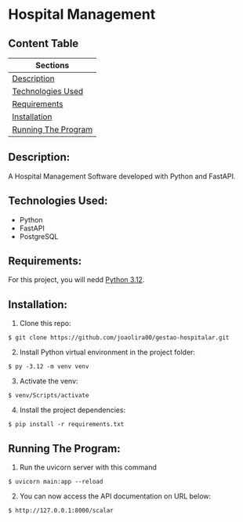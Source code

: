 # Hospital Management 
## Content Table

|Sections|
|------|
| [Description](#description)
| [Technologies Used](#technologies-used)
| [Requirements](#requirements)
| [Installation](#installation) 
| [Running The Program](#running-the-program)|


## Description:
A Hospital Management Software developed with Python and FastAPI.

## Technologies Used:
- Python
- FastAPI
- PostgreSQL

## Requirements:
For this project, you will nedd [Python 3.12](https://www.python.org/downloads/release/python-3129/).

## Installation:

1. Clone this repo:
```
$ git clone https://github.com/joaolira00/gestao-hospitalar.git
```

2. Install Python virtual environment in the project folder:
```
$ py -3.12 -m venv venv
```

3. Activate the venv:
```
$ venv/Scripts/activate
```

4. Install the project dependencies:
```
$ pip install -r requirements.txt
```
## Running The Program:
1. Run the uvicorn server with this command
```
$ uvicorn main:app --reload
```

2. You can now access the API documentation on URL below:
```
$ http://127.0.0.1:8000/scalar
```
